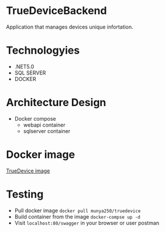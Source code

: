 # TrueDeviceBackend

Application that manages devices unique infortation.

# Technologyies
- .NET5.0
- SQL SERVER
- DOCKER
# Architecture Design
* Docker compose
  * webapi container
  * sqlserver container
# Docker image
[TrueDevice image](https://hub.docker.com/r/munya250/truedevice)

# Testing 
- Pull docker image ```docker pull munya250/truedevice```
- Build container from the image ```docker-compse up -d```
- Visit ```localhost:80/swagger``` in your browser or user postman




